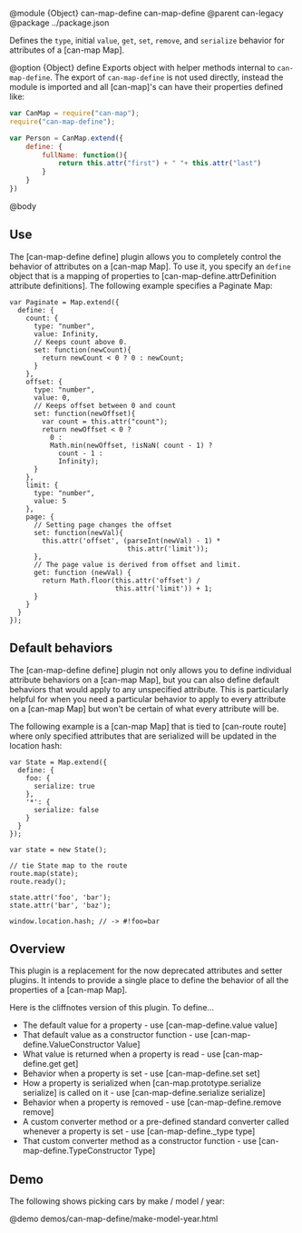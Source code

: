 @module {Object} can-map-define can-map-define
@parent can-legacy
@package ../package.json

Defines the
`type`, initial `value`, `get`, `set`, `remove`, and `serialize` behavior for attributes
of a [can-map Map].

@option {Object} define Exports object with helper methods internal to
`can-map-define`.  The export of `can-map-define` is not used directly, instead
the module is imported and all [can-map]'s can have their properties defined like:

```js
var CanMap = require("can-map");
require("can-map-define");

var Person = CanMap.extend({
    define: {
        fullName: function(){
            return this.attr("first") + " "+ this.attr("last")
        }
    }
})
```

@body

## Use

The [can-map-define define] plugin allows you to completely control the behavior
of attributes on a [can-map Map]. To use it, you specify
an `define` object that is a mapping of properties
to [can-map-define.attrDefinition attribute definitions]. The following example
specifies a Paginate Map:

    var Paginate = Map.extend({
      define: {
        count: {
          type: "number",
          value: Infinity,
          // Keeps count above 0.
          set: function(newCount){
            return newCount < 0 ? 0 : newCount;
          }
        },
        offset: {
          type: "number",
          value: 0,
          // Keeps offset between 0 and count
          set: function(newOffset){
            var count = this.attr("count");
            return newOffset < 0 ?
		      0 :
		      Math.min(newOffset, !isNaN( count - 1) ?
		        count - 1 :
		        Infinity);
          }
        },
        limit: {
          type: "number",
          value: 5
        },
        page: {
          // Setting page changes the offset
          set: function(newVal){
            this.attr('offset', (parseInt(newVal) - 1) *
                                 this.attr('limit'));
          },
          // The page value is derived from offset and limit.
          get: function (newVal) {
		    return Math.floor(this.attr('offset') /
		                      this.attr('limit')) + 1;
		  }
        }
      }
    });

## Default behaviors

The [can-map-define define] plugin not only allows you to define
individual attribute behaviors on a [can-map Map], but you can also define default
behaviors that would apply to any unspecified attribute. This is particularly
helpful for when you need a particular behavior to apply to every attribute on
a [can-map Map] but won't be certain of what every attribute will be.

The following example is a [can-map Map] that is tied to [can-route route] where only
specified attributes that are serialized will be updated in the location hash:

    var State = Map.extend({
      define: {
        foo: {
          serialize: true
        },
        '*': {
          serialize: false
        }
      }
    });

    var state = new State();

    // tie State map to the route
    route.map(state);
    route.ready();

    state.attr('foo', 'bar');
    state.attr('bar', 'baz');

    window.location.hash; // -> #!foo=bar


## Overview

This plugin is a replacement for the now deprecated attributes and setter plugins. It intends to provide a single place to define the behavior of all the properties of a [can-map Map].

Here is the cliffnotes version of this plugin.  To define...

* The default value for a property - use [can-map-define.value value]
* That default value as a constructor function - use [can-map-define.ValueConstructor Value]
* What value is returned when a property is read - use [can-map-define.get get]
* Behavior when a property is set - use [can-map-define.set set]
* How a property is serialized when [can-map.prototype.serialize serialize] is called on it - use [can-map-define.serialize serialize]
* Behavior when a property is removed - use [can-map-define.remove remove]
* A custom converter method or a pre-defined standard converter called whenever a property is set - use [can-map-define._type type]
* That custom converter method as a constructor function - use [can-map-define.TypeConstructor Type]

## Demo

The following shows picking cars by make / model / year:


@demo demos/can-map-define/make-model-year.html
